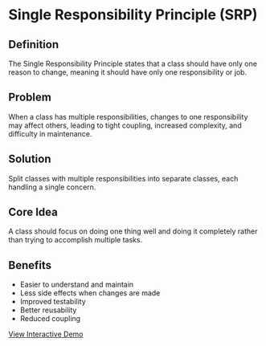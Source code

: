 # Single Responsibility Principle (SRP)

## Definition
The Single Responsibility Principle states that a class should have only one reason to change, meaning it should have only one responsibility or job.

## Problem
When a class has multiple responsibilities, changes to one responsibility may affect others, leading to tight coupling, increased complexity, and difficulty in maintenance.

## Solution
Split classes with multiple responsibilities into separate classes, each handling a single concern.

## Core Idea
A class should focus on doing one thing well and doing it completely rather than trying to accomplish multiple tasks.

## Benefits
- Easier to understand and maintain
- Less side effects when changes are made
- Improved testability
- Better reusability
- Reduced coupling

[View Interactive Demo](./index.html)

